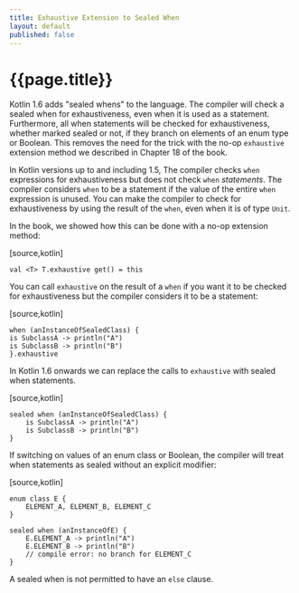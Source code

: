 ```yaml
---
title: Exhaustive Extension to Sealed When
layout: default
published: false
---
```

# {{page.title}}

Kotlin 1.6 adds "sealed whens" to the language.  The compiler will check a sealed when for exhaustiveness, even when it is used as a statement.  Furthermore, all when statements will be checked for exhaustiveness, whether marked sealed or not, if they branch on elements of an enum type or Boolean. This removes the need for the trick with the no-op `exhaustive` extension method we described in Chapter 18 of the book.

In Kotlin versions up to and including 1.5, The compiler checks `when` expressions for exhaustiveness but does not check `when` _statements_.
The compiler considers `when` to be a statement if the value of the entire `when` expression is unused.
You can make the compiler to check for exhaustiveness by using the result of the `when`, even when it is of type `Unit`.

In the book, we showed how this can be done with a no-op extension method:

[source,kotlin]
```
val <T> T.exhaustive get() = this
```

You can call `exhaustive` on the result of a `when` if you want it to be checked for exhaustiveness but the compiler considers it to be a statement:

[source,kotlin]
```
when (anInstanceOfSealedClass) {
is SubclassA -> println("A")
is SubclassB -> println("B")
}.exhaustive
```


In Kotlin 1.6 onwards we can replace the calls to `exhaustive` with sealed when statements.

[source,kotlin]
```
sealed when (anInstanceOfSealedClass) {
    is SubclassA -> println("A")
    is SubclassB -> println("B")
}
```

If switching on values of an enum class or Boolean, the compiler will treat when statements as sealed without an explicit modifier:

[source,kotlin]
```
enum class E {
    ELEMENT_A, ELEMENT_B, ELEMENT_C
}

sealed when (anInstanceOfE) {
    E.ELEMENT_A -> println("A")
    E.ELEMENT_B -> println("B")
    // compile error: no branch for ELEMENT_C 
}
```

A sealed when is not permitted to have an `else` clause.
